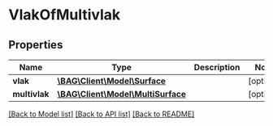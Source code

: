 # VlakOfMultivlak

## Properties
Name | Type | Description | Notes
------------ | ------------- | ------------- | -------------
**vlak** | [**\BAG\Client\Model\Surface**](Surface.md) |  | [optional] 
**multivlak** | [**\BAG\Client\Model\MultiSurface**](MultiSurface.md) |  | [optional] 

[[Back to Model list]](../../README.md#documentation-for-models) [[Back to API list]](../../README.md#documentation-for-api-endpoints) [[Back to README]](../../README.md)

